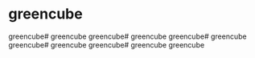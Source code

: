 # greencube
greencube# greencube
greencube# greencube
greencube# greencube
greencube# greencube
greencube# greencube
greencube
